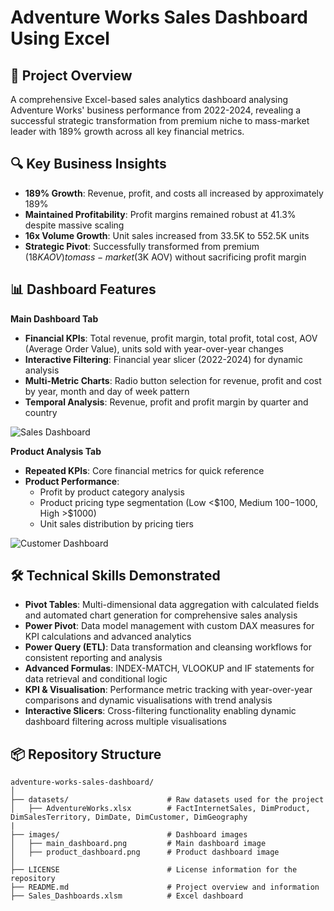 # Adventure Works Sales Dashboard Using Excel

## 📌 Project Overview
A comprehensive Excel-based sales analytics dashboard analysing Adventure Works' business performance from 2022-2024, revealing a successful strategic transformation from premium niche to mass-market leader with 189% growth across all key financial metrics.

## 🔍 Key Business Insights
- **189% Growth**: Revenue, profit, and costs all increased by approximately 189% 
- **Maintained Profitability**: Profit margins remained robust at 41.3% despite massive scaling
- **16x Volume Growth**: Unit sales increased from 33.5K to 552.5K units
- **Strategic Pivot**: Successfully transformed from premium ($18K AOV) to mass-market ($3K AOV) without sacrificing profit margin

## 📊 Dashboard Features
**Main Dashboard Tab**
- **Financial KPIs**: Total revenue, profit margin, total profit, total cost, AOV (Average Order Value), units sold with year-over-year changes
- **Interactive Filtering**: Financial year slicer (2022-2024) for dynamic analysis
- **Multi-Metric Charts**: Radio button selection for revenue, profit and cost by year, month and day of week pattern
- **Temporal Analysis**: Revenue, profit and profit margin by quarter and country

![Sales Dashboard](images/sales_dashboard.png)

**Product Analysis Tab**
- **Repeated KPIs**: Core financial metrics for quick reference
- **Product Performance**:
  - Profit by product category analysis
  - Product pricing type segmentation (Low <$100, Medium $100-$1000, High >$1000)
  - Unit sales distribution by pricing tiers

![Customer Dashboard](images/customer_dashboard.png)

## 🛠️ Technical Skills Demonstrated
- **Pivot Tables**: Multi-dimensional data aggregation with calculated fields and automated chart generation for comprehensive sales analysis
- **Power Pivot**: Data model management with custom DAX measures for KPI calculations and advanced analytics
- **Power Query (ETL)**: Data transformation and cleansing workflows for consistent reporting and analysis
- **Advanced Formulas**: INDEX-MATCH, VLOOKUP and IF statements for data retrieval and conditional logic
- **KPI & Visualisation**: Performance metric tracking with year-over-year comparisons and dynamic visualisations with trend analysis
- **Interactive Slicers**: Cross-filtering functionality enabling dynamic dashboard filtering across multiple visualisations

## 📦 Repository Structure
```
adventure-works-sales-dashboard/
│
├── datasets/                      # Raw datasets used for the project 
│   ├── AdventureWorks.xlsx        # FactInternetSales, DimProduct, DimSalesTerritory, DimDate, DimCustomer, DimGeography
|
├── images/                        # Dashboard images
│   ├── main_dashboard.png         # Main dashboard image
│   ├── product_dashboard.png      # Product dashboard image
│
├── LICENSE                        # License information for the repository
├── README.md                      # Project overview and information
├── Sales_Dashboards.xlsm          # Excel dashboard
```
